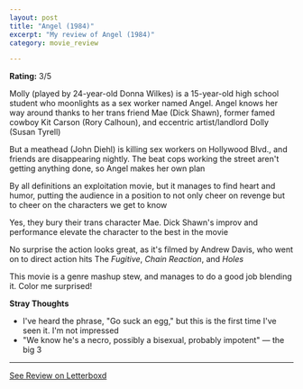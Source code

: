 ```yaml
---
layout: post
title: "Angel (1984)"
excerpt: "My review of Angel (1984)"
category: movie_review

---
```


**Rating:** 3/5

Molly (played by 24-year-old Donna Wilkes) is a 15-year-old high school student who moonlights as a sex worker named Angel. Angel knows her way around thanks to her trans friend Mae (Dick Shawn), former famed cowboy Kit Carson (Rory Calhoun), and eccentric artist/landlord Dolly (Susan Tyrell)

But a meathead (John Diehl) is killing sex workers on Hollywood Blvd., and friends are disappearing nightly. The beat cops working the street aren't getting anything done, so Angel makes her own plan

By all definitions an exploitation movie, but it manages to find heart and humor, putting the audience in a position to not only cheer on revenge but to cheer on the characters we get to know

Yes, they bury their trans character Mae. Dick Shawn's improv and performance elevate the character to the best in the movie

No surprise the action looks great, as it's filmed by Andrew Davis, who went on to direct action hits The <i>Fugitive</i>, <i>Chain Reaction</i>, and <i>Holes</i>

This movie is a genre mashup stew, and manages to do a good job blending it. Color me surprised!

<b>Stray Thoughts</b>
* I've heard the phrase, "Go suck an egg," but this is the first time I've seen it. I'm not impressed
* "We know he's a necro, possibly a bisexual, probably impotent" — the big 3

<hr>

[See Review on Letterboxd](https://boxd.it/4HEnTn)

